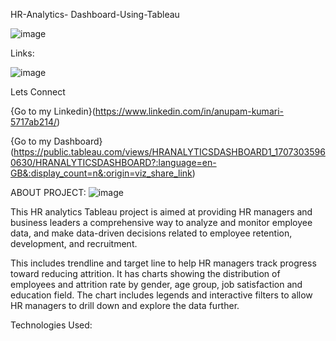HR-Analytics- Dashboard-Using-Tableau 





![image](https://github.com/AnupamkumariAkr/HR-Analytics-Dashboard-Using---Tableau/assets/157566167/e31cad63-c621-453e-a793-821949e24951)



Links:

![image](https://github.com/AnupamkumariAkr/HR-Analytics-Dashboard-Using---Tableau/assets/157566167/42a70c10-146a-4fb0-a746-be8e38d52827)

Lets Connect

{Go to my Linkedin}(https://www.linkedin.com/in/anupam-kumari-5717ab214/)

{Go to my Dashboard}(https://public.tableau.com/views/HRANALYTICSDASHBOARD1_17073035960630/HRANALYTICSDASHBOARD?:language=en-GB&:display_count=n&:origin=viz_share_link)


ABOUT PROJECT:
![image](https://github.com/AnupamkumariAkr/HR-Analytics-Dashboard-Using---Tableau/assets/157566167/42a70c10-146a-4fb0-a746-be8e38d52827)

This HR analytics Tableau project is aimed at providing HR managers and business leaders a comprehensive way to analyze and monitor employee data, and make data-driven decisions related to employee retention, development, and recruitment.

This includes trendline and target line to help HR managers track progress toward reducing attrition. It has charts showing the distribution of employees and attrition rate by gender, age group, job satisfaction and education field. The chart includes legends and interactive filters to allow HR managers to drill down and explore the data further.

Technologies Used:



